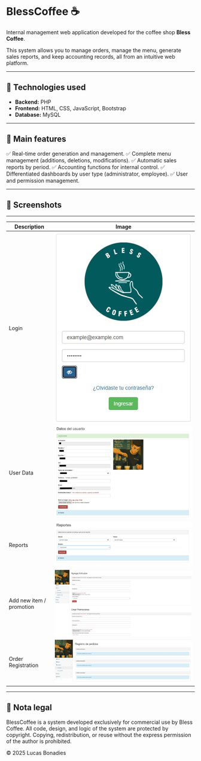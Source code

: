 # BlessCoffee ☕

Internal management web application developed for the coffee shop **Bless Coffee**.

This system allows you to manage orders, manage the menu, generate sales reports, and keep accounting records, all from an intuitive web platform.

---

## 🚀 Technologies used

* **Backend:** PHP
* **Frontend:** HTML, CSS, JavaScript, Bootstrap
* **Database:** MySQL

---

## 🔑 Main features

✅ Real-time order generation and management.
✅ Complete menu management (additions, deletions, modifications).
✅ Automatic sales reports by period.
✅ Accounting functions for internal control.
✅ Differentiated dashboards by user type (administrator, employee).
✅ User and permission management.

---

## 📸 Screenshots
---
| Description | Image |
| ---------------------- | --------------------------------------- |
| Login | ![Orders](screenshots/blesscoffee_login.jpg) |
| User Data | ![Dashboard](screenshots/blesscoffee_user.jpg) |
| Reports | ![Menu](screenshots/blesscoffee_report.jpg) |
| Add new item / promotion | ![Reports](screenshots/blesscoffee_add_art.jpg) |
| Order Registration | ![Reports](screenshots/blesscoffee_orders.jpg) |

---
## 📄 Nota legal

BlessCoffee is a system developed exclusively for commercial use by Bless Coffee.
All code, design, and logic of the system are protected by copyright.
Copying, redistribution, or reuse without the express permission of the author is prohibited.

© 2025 Lucas Bonadies

